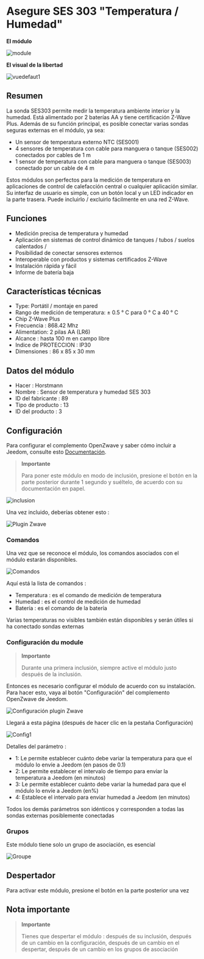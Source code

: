 # Asegure SES 303 "Temperatura / Humedad"

**El módulo**

![module](images/secure.ses303/module.jpg)

**El visual de la libertad**

![vuedefaut1](images/secure.ses303/vuedefaut1.jpg)

## Resumen

La sonda SES303 permite medir la temperatura ambiente interior y la humedad. Está alimentado por 2 baterías AA y tiene certificación Z-Wave Plus. Además de su función principal, es posible conectar varias sondas seguras externas en el módulo, ya sea:

-   Un sensor de temperatura externo NTC (SES001)
-   4 sensores de temperatura con cable para manguera o tanque (SES002) conectados por cables de 1 m
-   1 sensor de temperatura con cable para manguera o tanque (SES003) conectado por un cable de 4 m

Estos módulos son perfectos para la medición de temperatura en aplicaciones de control de calefacción central o cualquier aplicación similar. Su interfaz de usuario es simple, con un botón local y un LED indicador en la parte trasera. Puede incluirlo / excluirlo fácilmente en una red Z-Wave.

## Funciones

-   Medición precisa de temperatura y humedad
-   Aplicación en sistemas de control dinámico de tanques / tubos / suelos calentados /
-   Posibilidad de conectar sensores externos
-   Interoperable con productos y sistemas certificados Z-Wave
-   Instalación rápida y fácil
-   Informe de batería baja

## Características técnicas

-   Type: Portátil / montaje en pared
-   Rango de medición de temperatura: ± 0.5 ° C para 0 ° C a 40 ° C
-   Chip Z-Wave Plus
-   Frecuencia : 868.42 Mhz
-   Alimentation: 2 pilas AA (LR6)
-   Alcance : hasta 100 m en campo libre
-   Indice de PROTECCION : IP30
-   Dimensiones : 86 x 85 x 30 mm

## Datos del módulo

-   Hacer : Horstmann
-   Nombre : Sensor de temperatura y humedad SES 303
-   ID del fabricante : 89
-   Tipo de producto : 13
-   ID del producto : 3

## Configuración

Para configurar el complemento OpenZwave y saber cómo incluir a Jeedom, consulte esto [Documentación](https://doc.jeedom.com/es_ES/plugins/automation%20protocol/openzwave/).

> **Importante**
>
> Para poner este módulo en modo de inclusión, presione el botón en la parte posterior durante 1 segundo y suéltelo, de acuerdo con su documentación en papel.

![inclusion](images/secure.ses303/inclusion.jpg)

Una vez incluido, deberías obtener esto :

![Plugin Zwave](images/secure.ses303/information.jpg)

### Comandos

Una vez que se reconoce el módulo, los comandos asociados con el módulo estarán disponibles.

![Comandos](images/secure.ses303/commandes.jpg)

Aquí está la lista de comandos :

-   Temperatura : es el comando de medición de temperatura
-   Humedad : es el control de medición de humedad
-   Batería : es el comando de la batería

Varias temperaturas no visibles también están disponibles y serán útiles si ha conectado sondas externas

### Configuración du module

> **Importante**
>
> Durante una primera inclusión, siempre active el módulo justo después de la inclusión.

Entonces es necesario configurar el módulo de acuerdo con su instalación. Para hacer esto, vaya al botón "Configuración" del complemento OpenZwave de Jeedom.

![Configuración plugin Zwave](images/plugin/bouton_configuration.jpg)

Llegará a esta página (después de hacer clic en la pestaña Configuración)

![Config1](images/secure.ses303/config1.jpg)

Detalles del parámetro :

-   1: Le permite establecer cuánto debe variar la temperatura para que el módulo lo envíe a Jeedom (en pasos de 0.1)
-   2: Le permite establecer el intervalo de tiempo para enviar la temperatura a Jeedom (en minutos)
-   3: Le permite establecer cuánto debe variar la humedad para que el módulo lo envíe a Jeedom (en%)
-   4: Establece el intervalo para enviar humedad a Jeedom (en minutos)

Todos los demás parámetros son idénticos y corresponden a todas las sondas externas posiblemente conectadas

### Grupos

Este módulo tiene solo un grupo de asociación, es esencial

![Groupe](images/secure.ses303/groupe.jpg)

## Despertador

Para activar este módulo, presione el botón en la parte posterior una vez

Nota importante
---------------

> **Importante**
>
> Tienes que despertar el módulo : después de su inclusión, después de un cambio en la configuración, después de un cambio en el despertar, después de un cambio en los grupos de asociación

